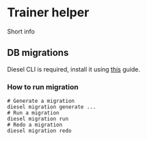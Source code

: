 # Trainer helper

Short info

## DB migrations

Diesel CLI is required, install it using [this](https://diesel.rs/guides/getting-started#installing-diesel-cli) guide.

### How to run migration

```shell
# Generate a migration
diesel migration generate ...
# Run a migration
diesel migration run
# Redo a migration
diesel migration redo
```
